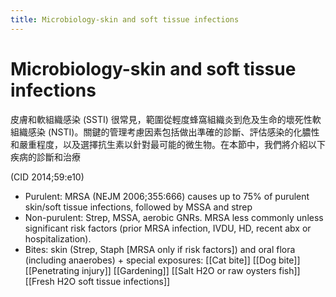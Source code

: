 ```yaml
---
title: Microbiology-skin and soft tissue infections
---
```

# Microbiology-skin and soft tissue infections
皮膚和軟組織感染 (SSTI) 很常見，範圍從輕度蜂窩組織炎到危及生命的壞死性軟組織感染 (NSTI)。關鍵的管理考慮因素包括做出準確的診斷、評估感染的化膿性和嚴重程度，以及選擇抗生素以針對最可能的微生物。在本節中，我們將介紹以下疾病的診斷和治療


(CID 2014;59:e10)
* Purulent: MRSA (NEJM 2006;355:666) causes up to 75% of purulent skin/soft tissue infections, followed by MSSA and strep
* Non-purulent: Strep, MSSA, aerobic GNRs. MRSA less commonly unless significant risk factors (prior MRSA infection, IVDU, HD, recent abx or hospitalization).
* Bites: skin (Strep, Staph [MRSA only if risk factors]) and oral flora (including anaerobes) + special exposures:
[[Cat bite]]
[[Dog bite]]
[[Penetrating injury]]
[[Gardening]]
[[Salt H2O or raw oysters fish]]
[[Fresh H2O soft tissue infections]]
